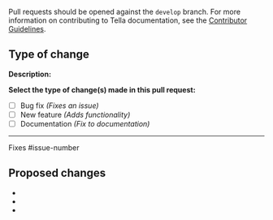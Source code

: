 Pull requests should be opened against the `develop` branch. For more information on contributing to Tella documentation, see the [Contributor Guidelines](contributing/contributor-guide-docs.md).

## Type of change

**Description:**


**Select the type of change(s) made in this pull request:**
- [ ] Bug fix *(Fixes an issue)*
- [ ] New feature *(Adds functionality)*
- [ ] Documentation *(Fix to documentation)*

----------------------------------------------------------------------------------------

Fixes #issue-number


## Proposed changes 
<!-- Describe the changes the PR makes. -->

*
*
*